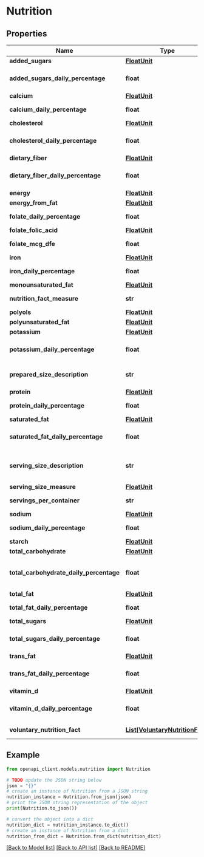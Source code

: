 # Nutrition


## Properties

Name | Type | Description | Notes
------------ | ------------- | ------------- | -------------
**added_sugars** | [**FloatUnit**](FloatUnit.md) |  | [optional] 
**added_sugars_daily_percentage** | **float** | Added sugars daily percentage. | [optional] 
**calcium** | [**FloatUnit**](FloatUnit.md) |  | [optional] 
**calcium_daily_percentage** | **float** | Calcium daily percentage. | [optional] 
**cholesterol** | [**FloatUnit**](FloatUnit.md) |  | [optional] 
**cholesterol_daily_percentage** | **float** | Cholesterol daily percentage. | [optional] 
**dietary_fiber** | [**FloatUnit**](FloatUnit.md) |  | [optional] 
**dietary_fiber_daily_percentage** | **float** | Dietary fiber daily percentage. | [optional] 
**energy** | [**FloatUnit**](FloatUnit.md) |  | [optional] 
**energy_from_fat** | [**FloatUnit**](FloatUnit.md) |  | [optional] 
**folate_daily_percentage** | **float** | Folate daily percentage. | [optional] 
**folate_folic_acid** | [**FloatUnit**](FloatUnit.md) |  | [optional] 
**folate_mcg_dfe** | **float** | Folate mcg DFE. | [optional] 
**iron** | [**FloatUnit**](FloatUnit.md) |  | [optional] 
**iron_daily_percentage** | **float** | Iron daily percentage. | [optional] 
**monounsaturated_fat** | [**FloatUnit**](FloatUnit.md) |  | [optional] 
**nutrition_fact_measure** | **str** | Nutrition fact measure. | [optional] 
**polyols** | [**FloatUnit**](FloatUnit.md) |  | [optional] 
**polyunsaturated_fat** | [**FloatUnit**](FloatUnit.md) |  | [optional] 
**potassium** | [**FloatUnit**](FloatUnit.md) |  | [optional] 
**potassium_daily_percentage** | **float** | Potassium daily percentage. | [optional] 
**prepared_size_description** | **str** | Prepared size description. | [optional] 
**protein** | [**FloatUnit**](FloatUnit.md) |  | [optional] 
**protein_daily_percentage** | **float** | Protein daily percentage. | [optional] 
**saturated_fat** | [**FloatUnit**](FloatUnit.md) |  | [optional] 
**saturated_fat_daily_percentage** | **float** | Saturated fat daily percentage. | [optional] 
**serving_size_description** | **str** | Food Serving Size. Serving size description. | [optional] 
**serving_size_measure** | [**FloatUnit**](FloatUnit.md) |  | [optional] 
**servings_per_container** | **str** | Servings per container. | [optional] 
**sodium** | [**FloatUnit**](FloatUnit.md) |  | [optional] 
**sodium_daily_percentage** | **float** | Sodium daily percentage. | [optional] 
**starch** | [**FloatUnit**](FloatUnit.md) |  | [optional] 
**total_carbohydrate** | [**FloatUnit**](FloatUnit.md) |  | [optional] 
**total_carbohydrate_daily_percentage** | **float** | Total carbohydrate daily percentage. | [optional] 
**total_fat** | [**FloatUnit**](FloatUnit.md) |  | [optional] 
**total_fat_daily_percentage** | **float** | Total fat daily percentage. | [optional] 
**total_sugars** | [**FloatUnit**](FloatUnit.md) |  | [optional] 
**total_sugars_daily_percentage** | **float** | Total sugars daily percentage. | [optional] 
**trans_fat** | [**FloatUnit**](FloatUnit.md) |  | [optional] 
**trans_fat_daily_percentage** | **float** | Trans fat daily percentage. | [optional] 
**vitamin_d** | [**FloatUnit**](FloatUnit.md) |  | [optional] 
**vitamin_d_daily_percentage** | **float** | Vitamin D daily percentage. | [optional] 
**voluntary_nutrition_fact** | [**List[VoluntaryNutritionFact]**](VoluntaryNutritionFact.md) | Voluntary nutrition fact. | [optional] 

## Example

```python
from openapi_client.models.nutrition import Nutrition

# TODO update the JSON string below
json = "{}"
# create an instance of Nutrition from a JSON string
nutrition_instance = Nutrition.from_json(json)
# print the JSON string representation of the object
print(Nutrition.to_json())

# convert the object into a dict
nutrition_dict = nutrition_instance.to_dict()
# create an instance of Nutrition from a dict
nutrition_from_dict = Nutrition.from_dict(nutrition_dict)
```
[[Back to Model list]](../README.md#documentation-for-models) [[Back to API list]](../README.md#documentation-for-api-endpoints) [[Back to README]](../README.md)


